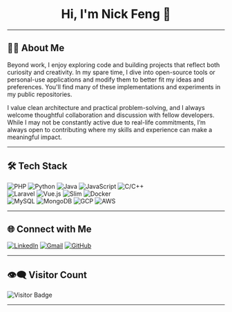 <h1 align="center">Hi, I'm Nick Feng 👋</h1>

---

## 🧑‍💻 About Me

Beyond work, I enjoy exploring code and building projects that reflect both curiosity and creativity. In my spare time, I dive into open-source tools or personal-use applications and modify them to better fit my ideas and preferences. You'll find many of these implementations and experiments in my public repositories.

I value clean architecture and practical problem-solving, and I always welcome thoughtful collaboration and discussion with fellow developers. While I may not be constantly active due to real-life commitments, I’m always open to contributing where my skills and experience can make a meaningful impact.

---

## 🛠️ Tech Stack

![PHP](https://img.shields.io/badge/PHP-777BB4?style=flat&logo=php&logoColor=white)
![Python](https://img.shields.io/badge/Python-3776AB?style=flat&logo=python&logoColor=white)
![Java](https://img.shields.io/badge/Java-007396?style=flat&logo=java&logoColor=white)
![JavaScript](https://img.shields.io/badge/JavaScript-F7DF1E?style=flat&logo=javascript&logoColor=black)
![C/C++](https://img.shields.io/badge/C/C++-00599C?style=flat&logo=cplusplus&logoColor=white)
<br/>
![Laravel](https://img.shields.io/badge/Laravel-F55247?style=flat&logo=laravel&logoColor=white)
![Vue.js](https://img.shields.io/badge/Vue.js-4FC08D?style=flat&logo=vue.js&logoColor=white)
![Slim](https://img.shields.io/badge/Slim_Framework-74A2D7?style=flat&logo=slim&logoColor=white)
![Docker](https://img.shields.io/badge/Docker-2496ED?style=flat&logo=docker&logoColor=white)
<br/>
![MySQL](https://img.shields.io/badge/MySQL-4479A1?style=flat&logo=mysql&logoColor=white)
![MongoDB](https://img.shields.io/badge/MongoDB-47A248?style=flat&logo=mongodb&logoColor=white)
![GCP](https://img.shields.io/badge/GCP-4285F4?style=flat&logo=google-cloud&logoColor=white)
![AWS](https://img.shields.io/badge/AWS-232F3E?style=flat&logo=amazon-aws&logoColor=white)

---

## 🌐 Connect with Me

[![LinkedIn](https://img.shields.io/badge/LinkedIn-blue?style=flat&logo=linkedin&logoColor=white)](https://www.linkedin.com/in/chi-en-feng)
[![Gmail](https://img.shields.io/badge/Gmail-D14836?style=flat&logo=gmail&logoColor=white)](mailto:fgnick1984@gmail.com)
[![GitHub](https://img.shields.io/badge/GitHub-181717?style=flat&logo=github&logoColor=white)](https://github.com/fgnick)

---

## 👁️‍🗨️ Visitor Count

![Visitor Badge](https://komarev.com/ghpvc/?username=fgnick1984&color=blue&style=flat)

---

